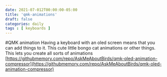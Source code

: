 ```yaml
---
date: 2021-07-012T00:00:00-05:00
title: 'qmk-animations'
draft: false
categories: daily
tags : [ keyboards ]
--- 
```

#QMK animation
Having a keyboard with an oled screen means that you can add things to it. This cute little bongo cat animations or other things.  
This lets you create all sorts of animations  [https://githubmemory.com/repo/AskMeAboutBirds/qmk-oled-animation-compressor](https://githubmemory.com/repo/AskMeAboutBirds/qmk-oled-animation-compressor)

